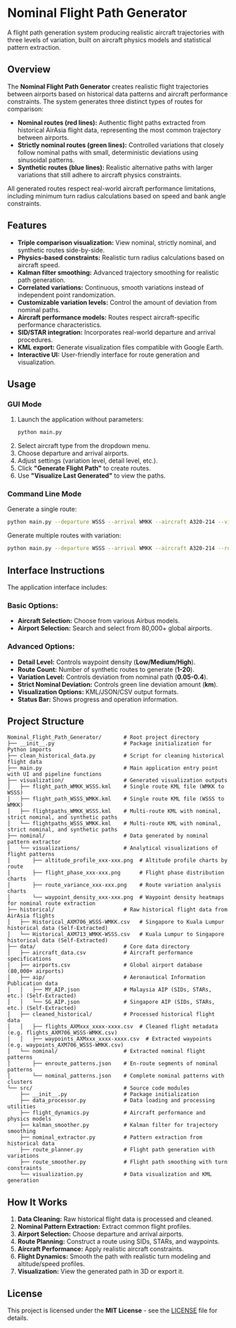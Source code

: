 # Nominal Flight Path Generator

A  flight path generation system producing realistic aircraft trajectories with three levels of variation, built on aircraft physics models and statistical pattern extraction.

## Overview

The **Nominal Flight Path Generator** creates realistic flight trajectories between airports based on historical data patterns and aircraft performance constraints. The system generates three distinct types of routes for comparison:

- **Nominal routes (red lines):** Authentic flight paths extracted from historical AirAsia flight data, representing the most common trajectory between airports.
- **Strictly nominal routes (green lines):** Controlled variations that closely follow nominal paths with small, deterministic deviations using sinusoidal patterns.
- **Synthetic routes (blue lines):** Realistic alternative paths with larger variations that still adhere to aircraft physics constraints.

All generated routes respect real-world aircraft performance limitations, including minimum turn radius calculations based on speed and bank angle constraints.

## Features

- **Triple comparison visualization:** View nominal, strictly nominal, and synthetic routes side-by-side.
- **Physics-based constraints:** Realistic turn radius calculations based on aircraft speed.
- **Kalman filter smoothing:** Advanced trajectory smoothing for realistic path generation.
- **Correlated variations:** Continuous, smooth variations instead of independent point randomization.
- **Customizable variation levels:** Control the amount of deviation from nominal paths.
- **Aircraft performance models:** Routes respect aircraft-specific performance characteristics.
- **SID/STAR integration:** Incorporates real-world departure and arrival procedures.
- **KML export:** Generate visualization files compatible with Google Earth.
- **Interactive UI:** User-friendly interface for route generation and visualization.

## Usage

### GUI Mode

1. Launch the application without parameters:  
   ```sh
   python main.py
   ```
2. Select aircraft type from the dropdown menu.
3. Choose departure and arrival airports.
4. Adjust settings (variation level, detail level, etc.).
5. Click **"Generate Flight Path"** to create routes.
6. Use **"Visualize Last Generated"** to view the paths.

### Command Line Mode

Generate a single route:
```sh
python main.py --departure WSSS --arrival WMKK --aircraft A320-214 --visualize
```

Generate multiple routes with variation:
```sh
python main.py --departure WSSS --arrival WMKK --aircraft A320-214 --routes 5 --visualize
```

## Interface Instructions

The application interface includes:

### Basic Options:
- **Aircraft Selection:** Choose from various Airbus models.
- **Airport Selection:** Search and select from 80,000+ global airports.

### Advanced Options:
- **Detail Level:** Controls waypoint density (**Low/Medium/High**).
- **Route Count:** Number of synthetic routes to generate (**1-20**).
- **Variation Level:** Controls deviation from nominal path (**0.05-0.4**).
- **Strict Nominal Deviation:** Controls green line deviation amount (**km**).
- **Visualization Options:** KML/JSON/CSV output formats.
- **Status Bar:** Shows progress and operation information.

## Project Structure

```
Nominal_Flight_Path_Generator/       # Root project directory
├── __init__.py                      # Package initialization for Python imports
├── clean_historical_data.py         # Script for cleaning historical flight data
├── main.py                          # Main application entry point with UI and pipeline functions
├── visualization/                   # Generated visualization outputs
│   ├── flight_path_WMKK_WSSS.kml    # Single route KML file (WMKK to WSSS)
│   ├── flight_path_WSSS_WMKK.kml    # Single route KML file (WSSS to WMKK)
│   ├── flightpaths_WMKK_WSSS.kml    # Multi-route KML with nominal, strict nominal, and synthetic paths
│   └── flightpaths_WSSS_WMKK.kml    # Multi-route KML with nominal, strict nominal, and synthetic paths
├── nominal/                         # Data generated by nominal pattern extractor
│   └── visualizations/              # Analytical visualizations of flight patterns
│       ├── altitude_profile_xxx-xxx.png  # Altitude profile charts by route
│       ├── flight_phase_xxx-xxx.png      # Flight phase distribution charts
│       ├── route_variance_xxx-xxx.png    # Route variation analysis charts
│       └── waypoint_density_xxx-xxx.png  # Waypoint density heatmaps for nominal route extraction
├── historical/                      # Raw historical flight data from AirAsia flights
│   ├── Historical_AXM706_WSSS-WMKK.csv   # Singapore to Kuala Lumpur historical data (Self-Extracted)
│   └── Historical_AXM713_WMKK-WSSS.csv   # Kuala Lumpur to Singapore historical data (Self-Extracted)
├── data/                            # Core data directory
│   ├── aircraft_data.csv            # Aircraft performance specifications
│   ├── airports.csv                 # Global airport database (80,000+ airports)
│   ├── aip/                         # Aeronautical Information Publication data
│   │   ├── MY_AIP.json              # Malaysia AIP (SIDs, STARs, etc.) (Self-Extracted)
│   │   └── SG_AIP.json              # Singapore AIP (SIDs, STARs, etc.) (Self-Extracted)
│   ├── cleaned_historical/          # Processed historical flight data
│   │   ├── flights_AXMxxx_xxxx-xxxx.csv  # Cleaned flight metadata (e.g. flights_AXM706_WSSS-WMKK.csv)
│   │   ├── waypoints_AXMxxx_xxxx-xxxx.csv  # Extracted waypoints (e.g. waypoints_AXM706_WSSS-WMKK.csv)
│   └── nominal/                     # Extracted nominal flight patterns
│       ├── enroute_patterns.json    # En-route segments of nominal patterns
│       └── nominal_patterns.json    # Complete nominal patterns with clusters
└── src/                             # Source code modules
    ├── __init__.py                  # Package initialization
    ├── data_processor.py            # Data loading and processing utilities
    ├── flight_dynamics.py           # Aircraft performance and physics models
    ├── kalman_smoother.py           # Kalman filter for trajectory smoothing
    ├── nominal_extractor.py         # Pattern extraction from historical data
    ├── route_planner.py             # Flight path generation with variations
    ├── route_smoother.py            # Flight path smoothing with turn constraints
    └── visualization.py             # Data visualization and KML generation
```

## How It Works

1. **Data Cleaning:** Raw historical flight data is processed and cleaned.
2. **Nominal Pattern Extraction:** Extract common flight profiles.
3. **Airport Selection:** Choose departure and arrival airports.
4. **Route Planning:** Construct a route using SIDs, STARs, and waypoints.
5. **Aircraft Performance:** Apply realistic aircraft constraints.
6. **Flight Dynamics:** Smooth the path with realistic turn modeling and altitude/speed profiles.
7. **Visualization:** View the generated path in 3D or export it.

## License

This project is licensed under the **MIT License** - see the [LICENSE](LICENSE) file for details.
